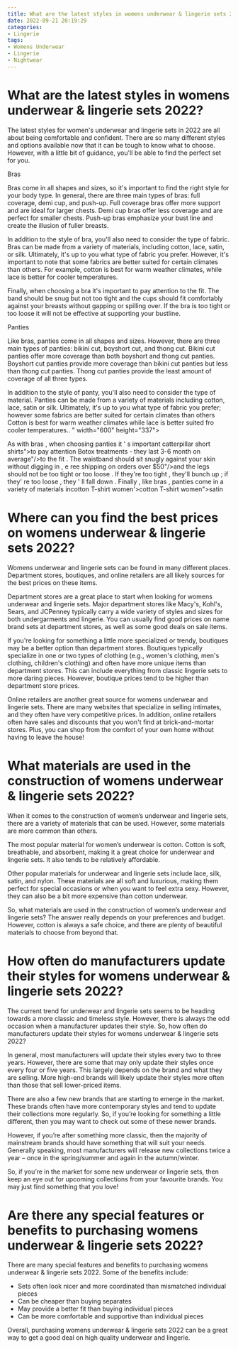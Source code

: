 ```yaml
---
title: What are the latest styles in womens underwear & lingerie sets 2022
date: 2022-09-21 20:19:29
categories:
- Lingerie
tags:
- Womens Underwear
- Lingerie
- Nightwear
---
```



#  What are the latest styles in womens underwear & lingerie sets 2022?

The latest styles for women's underwear and lingerie sets in 2022 are all about being comfortable and confident. There are so many different styles and options available now that it can be tough to know what to choose. However, with a little bit of guidance, you'll be able to find the perfect set for you.

 Bras

Bras come in all shapes and sizes, so it's important to find the right style for your body type. In general, there are three main types of bras: full coverage, demi cup, and push-up. Full coverage bras offer more support and are ideal for larger chests. Demi cup bras offer less coverage and are perfect for smaller chests. Push-up bras emphasize your bust line and create the illusion of fuller breasts.

In addition to the style of bra, you'll also need to consider the type of fabric. Bras can be made from a variety of materials, including cotton, lace, satin, or silk. Ultimately, it's up to you what type of fabric you prefer. However, it's important to note that some fabrics are better suited for certain climates than others. For example, cotton is best for warm weather climates, while lace is better for cooler temperatures.

Finally, when choosing a bra it's important to pay attention to the fit. The band should be snug but not too tight and the cups should fit comfortably against your breasts without gapping or spilling over. If the bra is too tight or too loose it will not be effective at supporting your bustline.

Panties

Like bras, panties come in all shapes and sizes. However, there are three main types of panties: bikini cut, boyshort cut, and thong cut. Bikini cut panties offer more coverage than both boyshort and thong cut panties. Boyshort cut panties provide more coverage than bikini cut panties but less than thong cut panties. Thong cut panties provide the least amount of coverage of all three types.

In addition to the style of panty, you'll also need to consider the type of material. Panties can be made from a variety of materials including cotton, lace, satin or silk. Ultimately, it's up to you what type of fabric you prefer; however some fabrics are better suited for certain climates than others Cotton is best for warm weather climates while lace is better suited fro cooler temperatures..
" width="600" height="337"> 

  As with bras , when choosing panties it ' s important  catterpillar short shirts">to pay attention Botox treatments - they last 3-6 month on average"/>to the fit . The waistband should sit snugly against your skin without digging in , e ree shipping on orders over $50"/>and the legs should not be too tight or too loose . If they're too tight , they'll bunch up ; if they' re too loose , they ' ll fall down . Finally , like bras , panties come in a variety of materials incotton T-shirt women'>cotton T-shirt women">satin</a>

#  Where can you find the best prices on womens underwear & lingerie sets 2022?

Womens underwear and lingerie sets can be found in many different places. Department stores, boutiques, and online retailers are all likely sources for the best prices on these items.

Department stores are a great place to start when looking for womens underwear and lingerie sets. Major department stores like Macy's, Kohl's, Sears, and JCPenney typically carry a wide variety of styles and sizes for both undergarments and lingerie. You can usually find good prices on name brand sets at department stores, as well as some good deals on sale items.

If you're looking for something a little more specialized or trendy, boutiques may be a better option than department stores. Boutiques typically specialize in one or two types of clothing (e.g., women's clothing, men's clothing, children's clothing) and often have more unique items than department stores. This can include everything from classic lingerie sets to more daring pieces. However, boutique prices tend to be higher than department store prices.

Online retailers are another great source for womens underwear and lingerie sets. There are many websites that specialize in selling intimates, and they often have very competitive prices. In addition, online retailers often have sales and discounts that you won't find at brick-and-mortar stores. Plus, you can shop from the comfort of your own home without having to leave the house!

#  What materials are used in the construction of womens underwear & lingerie sets 2022?

When it comes to the construction of women’s underwear and lingerie sets, there are a variety of materials that can be used. However, some materials are more common than others.

The most popular material for women’s underwear is cotton. Cotton is soft, breathable, and absorbent, making it a great choice for underwear and lingerie sets. It also tends to be relatively affordable.

Other popular materials for underwear and lingerie sets include lace, silk, satin, and nylon. These materials are all soft and luxurious, making them perfect for special occasions or when you want to feel extra sexy. However, they can also be a bit more expensive than cotton underwear.

So, what materials are used in the construction of women’s underwear and lingerie sets? The answer really depends on your preferences and budget. However, cotton is always a safe choice, and there are plenty of beautiful materials to choose from beyond that.

#  How often do manufacturers update their styles for womens underwear & lingerie sets 2022?

The current trend for underwear and lingerie sets seems to be heading towards a more classic and timeless style. However, there is always the odd occasion when a manufacturer updates their style. So, how often do manufacturers update their styles for womens underwear & lingerie sets 2022?

In general, most manufacturers will update their styles every two to three years. However, there are some that may only update their styles once every four or five years. This largely depends on the brand and what they are selling. More high-end brands will likely update their styles more often than those that sell lower-priced items.

There are also a few new brands that are starting to emerge in the market. These brands often have more contemporary styles and tend to update their collections more regularly. So, if you’re looking for something a little different, then you may want to check out some of these newer brands.

However, if you’re after something more classic, then the majority of mainstream brands should have something that will suit your needs. Generally speaking, most manufacturers will release new collections twice a year – once in the spring/summer and again in the autumn/winter.

So, if you’re in the market for some new underwear or lingerie sets, then keep an eye out for upcoming collections from your favourite brands. You may just find something that you love!

#  Are there any special features or benefits to purchasing womens underwear & lingerie sets 2022?

There are many special features and benefits to purchasing womens underwear & lingerie sets 2022. Some of the benefits include:

- Sets often look nicer and more coordinated than mismatched individual pieces
- Can be cheaper than buying separates
- May provide a better fit than buying individual pieces
- Can be more comfortable and supportive than individual pieces

Overall, purchasing womens underwear & lingerie sets 2022 can be a great way to get a good deal on high quality underwear and lingerie.